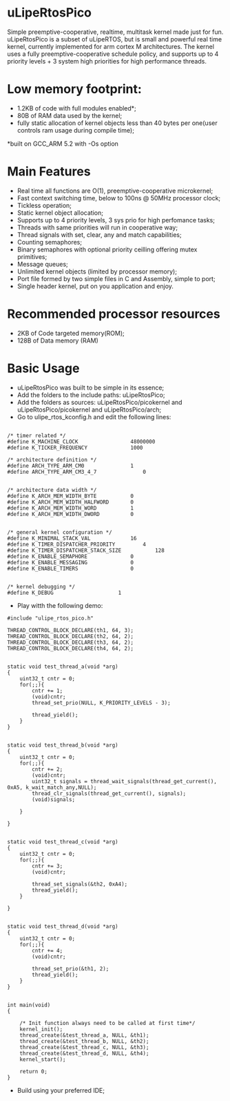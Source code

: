 # uLipeRtosPico
Simple preemptive-cooperative, realtime, multitask kernel made just for fun.
uLipeRtosPico is a subset of uLipeRTOS, but is small and powerful real time kernel, currently implemented for arm cortex M architectures.
The kernel uses a fully preemptive-cooperative schedule policy, and supports up to 4 priority levels + 3 system high priorities for
high performance threads.

# Low memory footprint:
  - 1.2KB of code with full modules enabled*; 
  - 80B of RAM data used by the kernel;	
  - fully static allocation of kernel objects less than 40 bytes per one(user controls ram usage during compile time);

  *built on GCC_ARM 5.2 with -Os option
  
# Main Features

- Real time all functions are O(1), preemptive-cooperative microkernel;
- Fast context switching time, below to 100ns @ 50MHz processor clock;
- Tickless operation;
- Static kernel object allocation;
- Supports up to 4 priority levels, 3 sys prio for high perfomance tasks;
- Threads with same priorities will run in cooperative way;
- Thread signals with set, clear, any and match capabilities;
- Counting semaphores;
- Binary semaphores with optional priority ceilling offering mutex primitives;
- Message queues;
- Unlimited kernel objects (limited by processor memory);
- Port file formed by two simple files in C and Assembly, simple to port;
- Single header kernel, put on you application and enjoy.

# Recommended processor resources

- 2KB of Code targeted memory(ROM);
- 128B of Data memory (RAM)


# Basic Usage

- uLipeRtosPico was built to be simple in its essence;
- Add the folders to the include paths: uLipeRtosPico;
- Add the folders as sources: uLipeRtosPico/picokernel and uLipeRtosPico/picokernel and uLipeRtosPico/arch;
- Go to ulipe_rtos_kconfig.h and edit the following lines:

```

/* timer related */
#define K_MACHINE_CLOCK					48000000
#define K_TICKER_FREQUENCY				1000

/* architecture definition */
#define ARCH_TYPE_ARM_CM0				1
#define ARCH_TYPE_ARM_CM3_4_7				0

 
/* architecture data width */
#define K_ARCH_MEM_WIDTH_BYTE			0
#define K_ARCH_MEM_WIDTH_HALFWORD		0
#define K_ARCH_MEM_WIDTH_WORD			1
#define K_ARCH_MEM_WIDTH_DWORD			0


/* general kernel configuration */
#define K_MINIMAL_STACK_VAL				16
#define K_TIMER_DISPATCHER_PRIORITY			4
#define K_TIMER_DISPATCHER_STACK_SIZE			128
#define K_ENABLE_SEMAPHORE				0
#define K_ENABLE_MESSAGING				0
#define K_ENABLE_TIMERS					0


/* kernel debugging */
#define K_DEBUG						1

```

- Play witth the following demo:

```
#include "ulipe_rtos_pico.h"

THREAD_CONTROL_BLOCK_DECLARE(th1, 64, 3);
THREAD_CONTROL_BLOCK_DECLARE(th2, 64, 2);
THREAD_CONTROL_BLOCK_DECLARE(th3, 64, 2);
THREAD_CONTROL_BLOCK_DECLARE(th4, 64, 2);


static void test_thread_a(void *arg)
{
	uint32_t cntr = 0;
	for(;;){
		cntr += 1;
		(void)cntr;
		thread_set_prio(NULL, K_PRIORITY_LEVELS - 3);

		thread_yield();
	}
}


static void test_thread_b(void *arg)
{
	uint32_t cntr = 0;
	for(;;){
		cntr += 2;
		(void)cntr;
		uint32_t signals = thread_wait_signals(thread_get_current(), 0xA5, k_wait_match_any,NULL);
		thread_clr_signals(thread_get_current(), signals);
		(void)signals;

	}

}


static void test_thread_c(void *arg)
{
	uint32_t cntr = 0;
	for(;;){
		cntr += 3;
		(void)cntr;

		thread_set_signals(&th2, 0xA4);
		thread_yield();
	}

}


static void test_thread_d(void *arg)
{
	uint32_t cntr = 0;
	for(;;){
		cntr += 4;
		(void)cntr;

		thread_set_prio(&th1, 2);
		thread_yield();
	}
}


int main(void)
{

	/* Init function always need to be called at first time*/
	kernel_init();
	thread_create(&test_thread_a, NULL, &th1);
	thread_create(&test_thread_b, NULL, &th2);
	thread_create(&test_thread_c, NULL, &th3);
	thread_create(&test_thread_d, NULL, &th4);
	kernel_start();

	return 0;
}
```

- Build using your preferred IDE;
